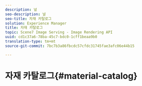 ```yaml
---
description: 널
seo-description: 널
seo-title: 자재 카탈로그
solution: Experience Manager
title: 자재 카탈로그
topic: Scene7 Image Serving - Image Rendering API
uuid: cd1c37a6-78ba-45c7-bdc0-1cff1beaa9b0
translation-type: tm+mt
source-git-commit: 7bc7b3a86fbcdc57cfdc31745fae3afc06e44b15

---
```



# 자재 카탈로그{#material-catalog}

